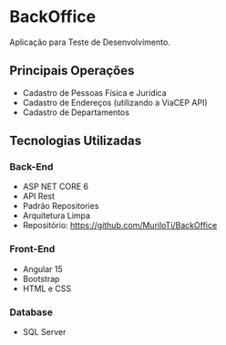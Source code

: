 # BackOffice

Aplicação para Teste de Desenvolvimento.

## Principais Operações

* Cadastro de Pessoas Física e Jurídica
* Cadastro de Endereços (utilizando a ViaCEP API)
* Cadastro de Departamentos

## Tecnologias Utilizadas

### Back-End
* ASP NET CORE 6
* API Rest
* Padrão Repositories
* Arquitetura Limpa
* Repositório: https://github.com/MuriloTi/BackOffice

### Front-End
* Angular 15
* Bootstrap
* HTML e CSS

### Database
* SQL Server
